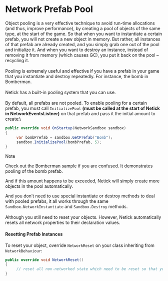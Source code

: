 # Network Prefab Pool

Object pooling is a very effective technique to avoid run-time allocations (and thus, improve performance), by creating a pool of objects of the same type, at the start of the game. So that when you want to instantiate a certain prefab, you will not create a new object in memory. But rather, all instances of that prefab are already created, and you simply grab one out of the pool and initialize it. And when you want to destroy an instance, instead of removing it from memory (which causes GC), you put it back on the pool – recycling it.\
\
Pooling is extremely useful and effective if you have a prefab in your game that you instantiate and destroy repeatedly. For instance, the bomb in Bomberman.\
\
Netick has a built-in pooling system that you can use.\
\
By default, all prefabs are not pooled. To enable pooling for a certain prefab, you must call `InitializePool` **(must be called at the start of Netick in NetworkEventsListner)** on that prefab and pass it the initial amount to create:\


```csharp
public override void OnStartup(NetworkSandbox sandbox)
{
     var bombPrefab = sandbox.GetPrefab("Bomb");
     sandbox.InitializePool(bombPrefab, 5);
}
```

> [!NOTE]
> Check out the Bomberman sample if you are confused. It demonstrates pooling of the bomb prefab.


And if this amount happens to be exceeded, Netick will simply create more objects in the pool automatically.

And you don’t need to use special instantiate or destroy methods to deal with pooled prefabs, it all works through the same `Sandbox.NetworkInstantiate` and `Sandbox.Destroy` methods.\
\
Although you still need to reset your objects. However, Netick automatically resets all network properties to their declaration values.

#### Resetting Prefab Instances

To reset your object, override `NetworkReset` on your class inheriting from `NetworkBehaviour`:

```csharp
public override void NetworkReset()
{
     // reset all non-networked state which need to be reset so that your object is ready to be used again
}
```

